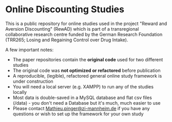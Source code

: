 # Online Discounting Studies

This is a public repository for online studies used in the project "Reward and Aversion Discounting" (RewAD) which is part of a transregional collaborative research centre funded by the German Research Foundation (TRR265; Losing and Regaining Control over Drug Intake).

A few important notes:
* The paper repositories contain the <b>original code</b> used for two different studies
* The original code was <b>not optimized or refactored</b> before publication
* A reproducible, (legible), refactored general online study framework is under construction 
* You will need a local server (e.g. XAMPP) to run any of the studies locally
* Most data is double-saved in a MySQL database and flat csv files (/data) - you don't need a Database but it's much, much easier to use
* Please contact Mathieu.pinger@zi-mannheim.de if you have any questions or wish to set up the framework for your own study
